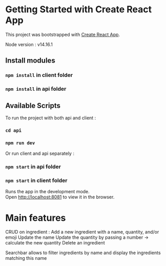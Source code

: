 # Getting Started with Create React App

This project was bootstrapped with [Create React App](https://github.com/facebook/create-react-app).

Node version : v14.16.1
## Install modules
### `npm install` in client folder
### `npm install` in api folder
## Available Scripts

To run the project with both api and client :
### `cd api`
### `npm run dev`

Or run client and api separately :
### `npm start` in api folder
### `npm start` in client folder

Runs the app in the development mode.\
Open [http://localhost:8081](http://localhost:8081) to view it in the browser.

# Main features

CRUD on ingredient :
Add a new ingredient with a name, quantity, and/or emoji
Update the name
Update the quantity by passing a number -> calculate the new quantity
Delete an ingredient

Searchbar allows to filter ingredients by name and display the ingredients matching this name